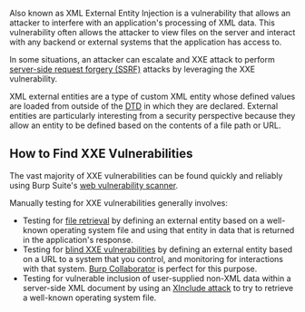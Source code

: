 Also known as XML External Entity Injection is a vulnerability that allows an attacker to interfere with an application's processing of XML data. This vulnerability often allows the attacker to view files on the server and interact with any backend or external systems that the application has access to.

In some situations, an attacker can escalate and XXE attack to perform [server-side request forgery (SSRF)](obsidian://open?vault=security-notes&file=Offensive%20Security%2FWeb%20Application%20Security%2FServer-side%20Vulnerabilities%2FServer-side%20Request%20Forgery%2FIntroduction) attacks by leveraging the XXE vulnerability.

XML external entities are a type of custom XML entity whose defined values are loaded from outside of the [DTD](https://portswigger.net/web-security/xxe/xml-entities) in which they are declared. External entities are particularly interesting from a security perspective because they allow an entity to be defined based on the contents of a file path or URL.
## How to Find XXE Vulnerabilities
The vast majority of XXE vulnerabilities can be found quickly and reliably using Burp Suite's [web vulnerability scanner](https://portswigger.net/burp/vulnerability-scanner).

Manually testing for XXE vulnerabilities generally involves:
- Testing for [file retrieval](obsidian://open?vault=security-notes&file=Offensive%20Security%2FWeb%20Application%20Security%2FServer-side%20Vulnerabilities%2FXXE%20Injection%2FCommon%20XXE%20Attacks%2FExploiting%20XXE%20to%20Retrieve%20Files) by defining an external entity based on a well-known operating system file and using that entity in data that is returned in the application's response.
- Testing for [blind XXE vulnerabilities](obsidian://open?vault=security-notes&file=Offensive%20Security%2FWeb%20Application%20Security%2FServer-side%20Vulnerabilities%2FXXE%20Injection%2FBlind%20XXE%20Injection%2FIntroduction) by defining an external entity based on a URL to a system that you control, and monitoring for interactions with that system. [Burp Collaborator](https://portswigger.net/burp/documentation/desktop/tools/collaborator) is perfect for this purpose.
- Testing for vulnerable inclusion of user-supplied non-XML data within a server-side XML document by using an [XInclude attack](obsidian://open?vault=security-notes&file=Offensive%20Security%2FWeb%20Application%20Security%2FServer-side%20Vulnerabilities%2FXXE%20Injection%2FHidden%20Attack%20Surfaces%20for%20XXE%20Attacks%2FXInclude%20Attacks) to try to retrieve a well-known operating system file.